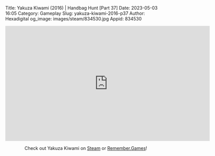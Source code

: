 Title: Yakuza Kiwami (2016) | Handbag Hunt [Part 37]
Date: 2023-05-03 16:05
Category: Gameplay
Slug: yakuza-kiwami-2016-p37
Author: Hexadigital
og_image: images/steam/834530.jpg
Appid: 834530

<center><iframe src="https://www.youtube.com/embed/UPrDkw8Pvds?feature=oembed" allow="accelerometer; autoplay; encrypted-media; gyroscope; picture-in-picture" width="640" height="360" frameborder="0"></iframe>

Check out Yakuza Kiwami on [Steam](https://store.steampowered.com/app/834530/?curator_clanid=34633900) or [Remember.Games](https://remember.games/game/342/)!</center>